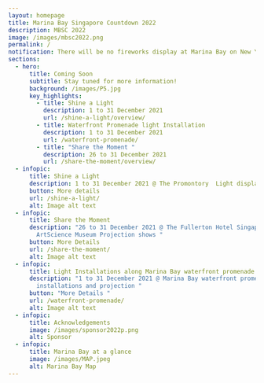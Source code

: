 ```yaml
---
layout: homepage
title: Marina Bay Singapore Countdown 2022
description: MBSC 2022
image: /images/mbsc2022.png
permalink: /
notification: There will be no fireworks display at Marina Bay on New Year's Eve.
sections:
  - hero:
      title: Coming Soon
      subtitle: Stay tuned for more information!
      background: /images/P5.jpg
      key_highlights:
        - title: Shine a Light
          description: 1 to 31 December 2021
          url: /shine-a-light/overview/
        - title: Waterfront Promenade light Installation
          description: 1 to 31 December 2021
          url: /waterfront-promenade/
        - title: "Share the Moment "
          description: 26 to 31 December 2021
          url: /share-the-moment/overview/
  - infopic:
      title: Shine a Light
      description: 1 to 31 December 2021 @ The Promontory  Light display and animation
      button: More details
      url: /shine-a-light/
      alt: Image alt text
  - infopic:
      title: Share the Moment
      description: "26 to 31 December 2021 @ The Fullerton Hotel Singapore, Merlion,
        ArtScience Museum Projection shows "
      button: More Details
      url: /share-the-moment/
      alt: Image alt text
  - infopic:
      title: Light Installations along Marina Bay waterfront promenade
      description: "1 to 31 December 2021 @ Marina Bay waterfront promenade Light
        installations and projection "
      button: "More Details "
      url: /waterfront-promenade/
      alt: Image alt text
  - infopic:
      title: Acknowledgements
      image: /images/sponsor2022p.png
      alt: Sponsor
  - infopic:
      title: Marina Bay at a glance
      image: /images/MAP.jpeg
      alt: Marina Bay Map
---
```

